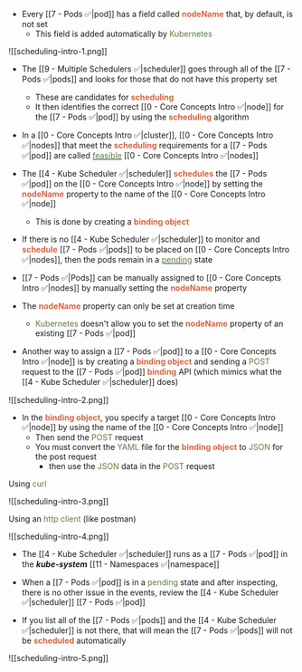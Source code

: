 - Every [[7 - Pods ✅|pod]] has a field called <b><span style="color:#d46644">nodeName</span></b> that, by default, is not set
	- This field is added automatically by <span style="color:#5c7e3e">Kubernetes</span>

![[scheduling-intro-1.png]]

- The [[9 - Multiple Schedulers ✅|scheduler]] goes through all of the [[7 - Pods ✅|pods]] and looks for those that do not have this property set
	- These are candidates for <b><span style="color:#d46644">scheduling</span></b>
	- It then identifies the correct [[0 - Core Concepts Intro ✅|node]] for the [[7 - Pods ✅|pod]] by using the <b><span style="color:#d46644">scheduling</span></b> algorithm

- In a [[0 - Core Concepts Intro ✅|cluster]], [[0 - Core Concepts Intro ✅|nodes]] that meet the <b><span style="color:#d46644">scheduling</span></b> requirements for a [[7 - Pods ✅|pod]] are called <u><span style="color:#5c7e3e">feasible</span></u> [[0 - Core Concepts Intro ✅|nodes]]

- The [[4 - Kube Scheduler ✅|scheduler]] <b><span style="color:#d46644">schedules</span></b> the [[7 - Pods ✅|pod]] on the [[0 - Core Concepts Intro ✅|node]] by setting the <b><span style="color:#d46644">nodeName</span></b> property to the name of the [[0 - Core Concepts Intro ✅|node]]
	- This is done by creating a <b><span style="color:#d46644">binding object</span></b>

- If there is no [[4 - Kube Scheduler ✅|scheduler]] to monitor and <b><span style="color:#d46644">schedule</span></b> [[7 - Pods ✅|pods]] to be placed on [[0 - Core Concepts Intro ✅|nodes]], then the pods remain in a <u><span style="color:#5c7e3e">pending</span></u> state

- [[7 - Pods ✅|Pods]] can be manually assigned to [[0 - Core Concepts Intro ✅|nodes]] by manually setting the <b><span style="color:#d46644">nodeName</span></b> property

- The <b><span style="color:#d46644">nodeName</span></b> property can only be set at creation time
	- <span style="color:#5c7e3e">Kubernetes</span> doesn't allow you to set the <b><span style="color:#d46644">nodeName</span></b> property of an existing [[7 - Pods ✅|pod]]

- Another way to assign a [[7 - Pods ✅|pod]] to a [[0 - Core Concepts Intro ✅|node]] is by creating a <b><span style="color:#d46644">binding object</span></b> and sending a <span style="color:#5c7e3e">POST</span> request to the [[7 - Pods ✅|pod]] <b><span style="color:#d46644">binding</span></b> API (which mimics what the [[4 - Kube Scheduler ✅|scheduler]] does)

![[scheduling-intro-2.png]]

- In the <b><span style="color:#d46644">binding object</span></b>, you specify a target [[0 - Core Concepts Intro ✅|node]] by using the name of the [[0 - Core Concepts Intro ✅|node]]
	- Then send the <span style="color:#5c7e3e">POST</span> request
	- You must convert the <span style="color:#5c7e3e">YAML</span> file for the <b><span style="color:#d46644">binding object</span></b> to <span style="color:#5c7e3e">JSON</span> for the post request
		- then use the <span style="color:#5c7e3e">JSON</span> data in the <span style="color:#5c7e3e">POST</span> request

Using <span style="color:#5c7e3e">curl</span>

![[scheduling-intro-3.png]]

Using an <span style="color:#5c7e3e">http client</span> (like postman)

![[scheduling-intro-4.png]]

- The [[4 - Kube Scheduler ✅|scheduler]] runs as a [[7 - Pods ✅|pod]] in the ***kube-system*** [[11 - Namespaces ✅|namespace]]

- When a [[7 - Pods ✅|pod]] is in a <span style="color:#5c7e3e">pending</span> state and after inspecting, there is no other issue in the events, review the [[4 - Kube Scheduler ✅|scheduler]] [[7 - Pods ✅|pod]]

- If you list all of the [[7 - Pods ✅|pods]] and the [[4 - Kube Scheduler ✅|scheduler]] is not there, that will mean the [[7 - Pods ✅|pods]] will not be <b><span style="color:#d46644">scheduled</span></b> automatically

![[scheduling-intro-5.png]]